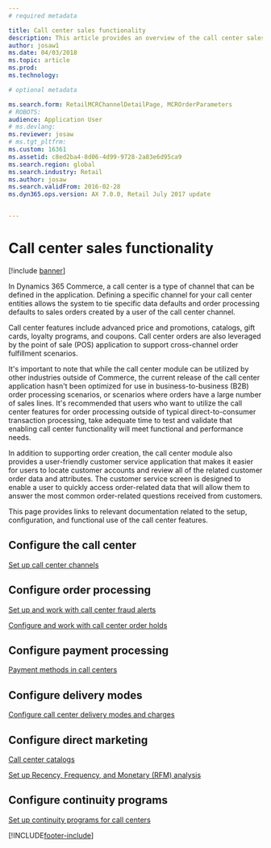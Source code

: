 ```yaml
---
# required metadata

title: Call center sales functionality
description: This article provides an overview of the call center sales functionality in Dynamics 365 Commerce.
author: josaw1
ms.date: 04/03/2018
ms.topic: article
ms.prod: 
ms.technology: 

# optional metadata

ms.search.form: RetailMCRChannelDetailPage, MCROrderParameters
# ROBOTS: 
audience: Application User
# ms.devlang: 
ms.reviewer: josaw
# ms.tgt_pltfrm: 
ms.custom: 16361
ms.assetid: c8ed2ba4-8d06-4d99-9728-2a83e6d95ca9
ms.search.region: global
ms.search.industry: Retail
ms.author: josaw
ms.search.validFrom: 2016-02-28
ms.dyn365.ops.version: AX 7.0.0, Retail July 2017 update


---
```


# Call center sales functionality

[!include [banner](includes/banner.md)]


In Dynamics 365 Commerce, a call center is a type of channel that can be defined in the application. Defining a specific channel for your call center entities allows the system to tie specific data defaults and order processing defaults to sales orders created by a user of the call center channel.

Call center features include advanced price and promotions, catalogs, gift cards, loyalty programs, and coupons. Call center orders are also leveraged by the point of sale (POS) application to support cross-channel order fulfillment scenarios.

It's important to note that while the call center module can be utilized by other industries outside of Commerce, the current release of the call center application hasn't been optimized for use in business-to-business (B2B) order processing scenarios, or scenarios where orders have a large number of sales lines. It's recommended that users who want to utilize the call center features for order processing outside of typical direct-to-consumer transaction processing, take adequate time to test and validate that enabling call center functionality will meet functional and performance needs.

In addition to supporting order creation, the call center module also provides a user-friendly customer service application that makes it easier for users to locate customer accounts and review all of the related customer order data and attributes. The customer service screen is designed to enable a user to quickly access order-related data that will allow them to answer the most common order-related questions received from customers.

This page provides links to relevant documentation related to the setup, configuration, and functional use of the call center features.


## Configure the call center

[Set up call center channels](set-up-order-processing-options.md)

## Configure order processing

[Set up and work with call center fraud alerts](set-up-fraud-alerts.md)

[Configure and work with call center order holds](work-with-order-holds.md)

## Configure payment processing

[Payment methods in call centers](work-with-payments.md)

## Configure delivery modes

[Configure call center delivery modes and charges](configure-call-center-delivery.md)

## Configure direct marketing

[Call center catalogs](call-center-catalogs.md)

[Set up Recency, Frequency, and Monetary (RFM) analysis](set-up-rfm-analysis.md)

## Configure continuity programs

[Set up continuity programs for call centers](set-up-continuity-program.md)


[!INCLUDE[footer-include](../includes/footer-banner.md)]